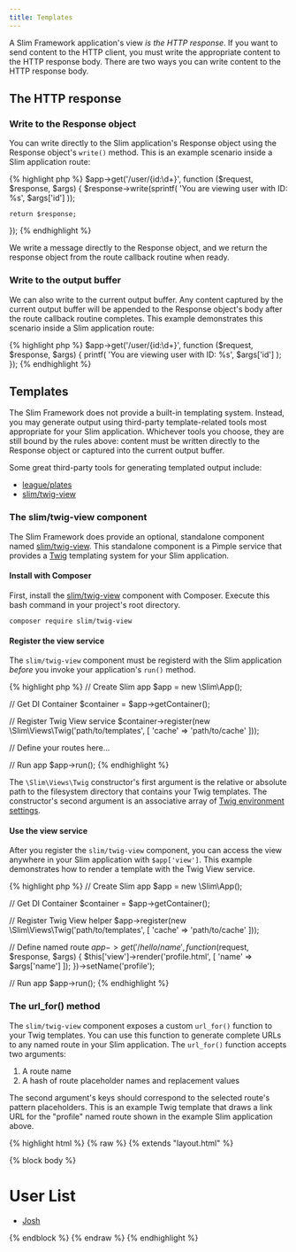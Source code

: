 ```yaml
---
title: Templates
---
```


A Slim Framework application's view _is the HTTP response_. If you
want to send content to the HTTP client, you must write the appropriate
content to the HTTP response body. There are two ways you can write
content to the HTTP response body.

## The HTTP response

### Write to the Response object

You can write directly to the Slim application's Response object
using the Response object's `write()` method. This is an example
scenario inside a Slim application route:

{% highlight php %}
$app->get('/user/{id:\d+}', function ($request, $response, $args) {
    $response->write(sprintf(
        'You are viewing user with ID: %s',
        $args['id']
    ));

    return $response;
});
{% endhighlight %}

We write a message directly to the Response object, and we return the
response object from the route callback routine when ready.

### Write to the output buffer

We can also write to the current output buffer. Any content captured
by the current output buffer will be appended to the Response
object's body after the route callback routine completes. This example
demonstrates this scenario inside a Slim application route:

{% highlight php %}
$app->get('/user/{id:\d+}', function ($request, $response, $args) {
    printf(
        'You are viewing user with ID: %s',
        $args['id']
    );
});
{% endhighlight %}

## Templates

The Slim Framework does not provide a built-in templating system.
Instead, you may generate output using third-party template-related tools most
appropriate for your Slim application. Whichever tools you choose,
they are still bound by the rules above: content must be written
directly to the Response object or captured into the current output buffer.

Some great third-party tools for generating templated output include:

* [league/plates](http://platesphp.com/)
* [slim/twig-view](https://github.com/slimphp/Twig-View)

### The slim/twig-view component

The Slim Framework does provide an optional, standalone
component named [slim/twig-view](https://github.com/slimphp/Twig-View). This
standalone component is a Pimple service that provides a [Twig](http://twig.sensiolabs.org/)
templating system for your Slim application.

#### Install with Composer

First, install the [slim/twig-view](https://github.com/slimphp/Twig-View) component
with Composer. Execute this bash command in your project's root directory.

    composer require slim/twig-view

#### Register the view service

The `slim/twig-view` component must be registerd with the Slim application
_before_ you invoke your application's `run()` method.

{% highlight php %}
// Create Slim app
$app = new \Slim\App();

// Get DI Container
$container = $app->getContainer();

// Register Twig View service
$container->register(new \Slim\Views\Twig('path/to/templates', [
    'cache' => 'path/to/cache'
]));

// Define your routes here...

// Run app
$app->run();
{% endhighlight %}

The `\Slim\Views\Twig` constructor's first argument is the relative
or absolute path to the filesystem directory that contains your
Twig templates. The constructor's second argument is an associative
array of [Twig environment settings](http://twig.sensiolabs.org/doc/api.html#environment-options).

#### Use the view service

After you register the `slim/twig-view` component, you can access the view
anywhere in your Slim application with `$app['view']`. This
example demonstrates how to render a template with the Twig View
service.

{% highlight php %}
// Create Slim app
$app = new \Slim\App();

// Get DI Container
$container = $app->getContainer();

// Register Twig View helper
$app->register(new \Slim\Views\Twig('path/to/templates', [
    'cache' => 'path/to/cache'
]));

// Define named route
$app->get('/hello/{name}', function ($request, $response, $args) {
    $this['view']->render('profile.html', [
        'name' => $args['name']
    ]);
})->setName('profile');

// Run app
$app->run();
{% endhighlight %}

### The url_for() method

The `slim/twig-view` component exposes a custom `url_for()` function
to your Twig templates. You can use this function to generate complete
URLs to any named route in your Slim application. The `url_for()`
function accepts two arguments:

1. A route name
2. A hash of route placeholder names and replacement values

The second argument's keys should correspond to the selected route's pattern
placeholders. This is an example Twig template that draws a link URL
for the "profile" named route shown in the example Slim application above.

{% highlight html %}
{% raw %}
{% extends "layout.html" %}

{% block body %}
<h1>User List</h1>
<ul>
    <li><a href="{{ url_for('profile', { 'name': 'josh' }) }}">Josh</a></li>
</ul>
{% endblock %}
{% endraw %}
{% endhighlight %}
